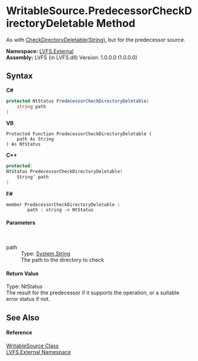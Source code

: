# WritableSource.PredecessorCheckDirectoryDeletable Method 
 

As with <a href="0adac301-dc32-079b-3227-f74ab723b13e">CheckDirectoryDeletable(String)</a>, but for the predecessor source.

**Namespace:**&nbsp;<a href="ce38c3d6-f720-9c09-02a8-24d191d963ed">LVFS.External</a><br />**Assembly:**&nbsp;LVFS (in LVFS.dll) Version: 1.0.0.0 (1.0.0.0)

## Syntax

**C#**<br />
``` C#
protected NtStatus PredecessorCheckDirectoryDeletable(
	string path
)
```

**VB**<br />
``` VB
Protected Function PredecessorCheckDirectoryDeletable ( 
	path As String
) As NtStatus
```

**C++**<br />
``` C++
protected:
NtStatus PredecessorCheckDirectoryDeletable(
	String^ path
)
```

**F#**<br />
``` F#
member PredecessorCheckDirectoryDeletable : 
        path : string -> NtStatus 

```


#### Parameters
&nbsp;<dl><dt>path</dt><dd>Type: <a href="http://msdn2.microsoft.com/en-us/library/s1wwdcbf" target="_blank">System.String</a><br />The path to the directory to check</dd></dl>

#### Return Value
Type: NtStatus<br />The result for the predecessor if it supports the operation, or a suitable error status if not.

## See Also


#### Reference
<a href="eef32198-3bf0-ea5f-1d5c-ef3cf7488a57">WritableSource Class</a><br /><a href="ce38c3d6-f720-9c09-02a8-24d191d963ed">LVFS.External Namespace</a><br />